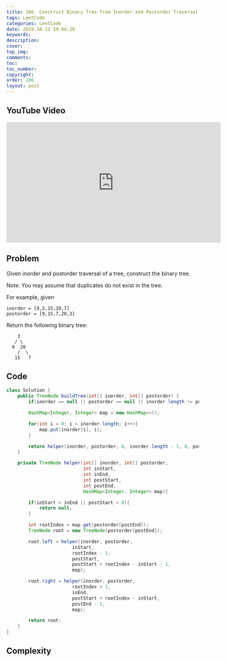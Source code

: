```yaml
---
title: 106. Construct Binary Tree from Inorder and Postorder Traversal
tags: LeetCode
categories: LeetCode
date: 2019-10-12 19:04:28
keywords:
description:
cover:
top_img:
comments:
toc:
toc_number:
copyright:
order: 106
layout: post
---
```


## YouTube Video

<iframe width="560" height="315" src="https://www.youtube.com/embed/euO5pWQtqNQ" frameborder="0" allow="accelerometer; autoplay; encrypted-media; gyroscope; picture-in-picture" allowfullscreen></iframe>

## Problem

Given inorder and postorder traversal of a tree, construct the binary tree.

Note:
You may assume that duplicates do not exist in the tree.

For example, given

```
inorder = [9,3,15,20,7]
postorder = [9,15,7,20,3]
```

Return the following binary tree:

```
    3
   / \
  9  20
    /  \
   15   7
```

## Code

```java
class Solution {
    public TreeNode buildTree(int[] inorder, int[] postorder) {
        if(inorder == null || postorder == null || inorder.length != postorder.length) return null;

        HashMap<Integer, Integer> map = new HashMap<>();

        for(int i = 0; i < inorder.length; i++){
            map.put(inorder[i], i);
        }

        return helper(inorder, postorder, 0, inorder.length - 1, 0, postorder.length - 1, map);
    }

    private TreeNode helper(int[] inorder, int[] postorder,
                            int inStart,
                            int inEnd,
                            int postStart,
                            int postEnd,
                            HashMap<Integer, Integer> map){

        if(inStart > inEnd || postStart < 0){
            return null;
        }

        int rootIndex = map.get(postorder[postEnd]);
        TreeNode root = new TreeNode(postorder[postEnd]);

        root.left = helper(inorder, postorder,
                        inStart,
                        rootIndex - 1,
                        postStart,
                        postStart + rootIndex - inStart - 1,
                        map);

        root.right = helper(inorder, postorder,
                        rootIndex + 1,
                        inEnd,
                        postStart + rootIndex - inStart,
                        postEnd - 1,
                        map);

        return root;
    }
}
```

## Complexity
